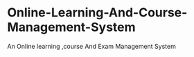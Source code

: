 # Online-Learning-And-Course-Management-System
An Online learning ,course And Exam Management System
